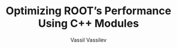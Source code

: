---
layout: default
title: Optimizing ROOT’s Performance Using C++ Modules
author: Vassil Vassilev
publication: Journal of Physics - Conference Series, Volume 898, Track 5 - Software Development
year: 2017
type: CLING
doi: 10.1088/1742-6596/898/7/072023
---